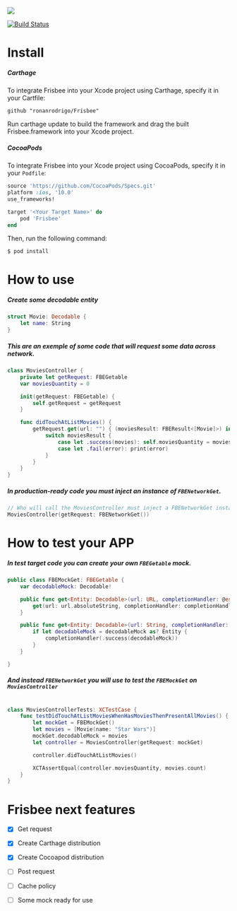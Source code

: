![](https://i.imgur.com/jNJIheR.jpg)

[![Build Status](https://www.bitrise.io/app/27a5e39dc511ba7c/status.svg?token=HZCmnpdBTIy3rOQdUv6HOg&branch=master)](https://www.bitrise.io/app/27a5e39dc511ba7c)

# Install
##### Carthage
To integrate Frisbee into your Xcode project using Carthage, specify it in your Cartfile:

```
github "ronanrodrigo/Frisbee"
```

Run carthage update to build the framework and drag the built Frisbee.framework into your Xcode project.

##### CocoaPods
To integrate Frisbee into your Xcode project using CocoaPods, specify it in your `Podfile`:

```ruby
source 'https://github.com/CocoaPods/Specs.git'
platform :ios, '10.0'
use_frameworks!

target '<Your Target Name>' do
    pod 'Frisbee'
end
```

Then, run the following command:

```bash
$ pod install
```

# How to use

##### Create some decodable entity
```swift
struct Movie: Decodable {
    let name: String
}
```

##### This are an exemple of some code that will request some data across network.
```swift
class MoviesController {
    private let getRequest: FBEGetable
    var moviesQuantity = 0

    init(getRequest: FBEGetable) {
        self.getRequest = getRequest
    }

    func didTouchAtListMovies() {
        getRequest.get(url: "") { (moviesResult: FBEResult<[Movie]>) in
            switch moviesResult {
                case let .success(movies): self.moviesQuantity = movies.count
                case let .fail(error): print(error)
            }
        }
    }
}

```

##### In production-ready code you must inject an instance of `FBENetworkGet`.
```swift
// Who will call the MoviesController must inject a FBENetworkGet instance
MoviesController(getRequest: FBENetworkGet())
```

# How to test your APP

##### In test target code you can create your own `FBEGetable` mock.
```swift
public class FBEMockGet: FBEGetable {
    var decodableMock: Decodable!

    public func get<Entity: Decodable>(url: URL, completionHandler: @escaping (FBEResult<Entity>) -> Void) {
        get(url: url.absoluteString, completionHandler: completionHandler)
    }

    public func get<Entity: Decodable>(url: String, completionHandler: @escaping (FBEResult<Entity>) -> Void) {
        if let decodableMock = decodableMock as? Entity {
            completionHandler(.success(decodableMock))
        }
    }

}

```

##### And instead `FBENetworkGet` you will use to test the `FBEMockGet` on `MoviesController`
```swift

class MoviesControllerTests: XCTestCase {
    func testDidTouchAtListMoviesWhenHasMoviesThenPresentAllMovies() {
        let mockGet = FBEMockGet()
        let movies = [Movie(name: "Star Wars")]
        mockGet.decodableMock = movies
        let controller = MoviesController(getRequest: mockGet)

        controller.didTouchAtListMovies()

        XCTAssertEqual(controller.moviesQuantity, movies.count)
    }
}
```

# Frisbee next features
- [x] Get request
- [x] Create Carthage distribution
- [x] Create Cocoapod distribution
- [ ] Post request
- [ ] Cache policy
- [ ] Some mock ready for use

